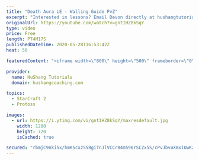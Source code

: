 ```yaml
---
title: "Death Aura LE - Walling Guide PvZ"
excerpt: "Interested in lessons? Email Devon directly at hushangtutorials@outlook.com ------------------------------------------------------------------------------------------------------- Want to support HuShang Tutorials directly? Patreon is a website where you can contribute a monthly donation that will help"
originalUrl: https://youtube.com/watch?v=gntIHZ8kSqY
type: video
price: Free
length: PT4M17S
publishedDateTime: 2020-05-28T16:53:42Z
heat: 50

featuredContent: "<iframe width=\"800\" height=\"500\" frameborder=\"0\" src=\"https://www.youtube.com/embed/gntIHZ8kSqY\" allow=\"accelerometer; autoplay; encrypted-media; gyroscope; picture-in-picture\" allowfullscreen></iframe>"

provider:
  name: HuShang Tutorials
  domain: hushangcoaching.com

topics:
  - StarCraft 2
  - Protoss

images:
  - url: https://i.ytimg.com/vi/gntIHZ8kSqY/maxresdefault.jpg
    width: 1280
    height: 720
    isCached: true

secured: "rbmjC9nki5x/hmK5cxz55BgiTnJlVCCrB4m596rSCZx5S/cPvJbvuXmxiUwK2h9qU/sok2VNYIQ6SSluHm0br00KYu/tBe7kcikpR7qlPO/j0gs8YQf4FOhoBhcxv2FvyQMocotODDWpA43N5trd679ftVJfybqadEIpH5a03LI/AncbxWs8+zygMTqjFpe5zpwppFXdF1AmJyMUQnaTSX6R8eHeUvpl4bkeTG1BnkRbTdte7SJSnT/ln4b2aAt92i/HW1TyPDiG4c/Q3kwbSSDTWRS24y4b+b3u+4ga3Jx+U5KjjarB3NkK4mGP1RmewW8A0v6xi3JLRbSfcjRsk1IVEW7NluaoxKK2aaNesC1meKAJFd4UruhcPxh9DarS8TafI3qVnLArGn2jcsY+qKeB3y7noCccmxjWGg1KH1M=;X5gt3Zu1c6jDn4eBmpQpKw=="
---
```


